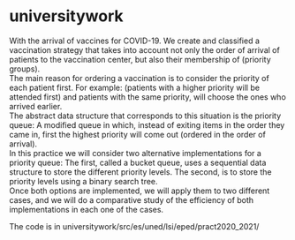 # universitywork
With the arrival of vaccines for COVID-19. 
We create and classified a vaccination strategy that takes into account not only the order of arrival of patients to the vaccination center, 
but also their membership of (priority groups).  
The main reason for ordering a vaccination is to consider the priority of each patient first. 
For example: (patients with a higher priority will be attended first) and patients with the same priority, will choose the ones who arrived earlier.  
The abstract data structure that corresponds to this situation is the priority queue: A modified queue in which, instead of exiting items in the order they came in,
first the highest priority will come out (ordered in the order of arrival).  
In this practice we will consider two alternative implementations for a priority queue: The first, called a bucket queue, 
uses a sequential data structure to store the different priority levels.  The second, is to store the priority levels using a binary search tree.   
Once both options are implemented, we will apply them to two different cases, and we will do a comparative study of the efficiency of both implementations 
in each one of the cases.

The code is in universitywork/src/es/uned/lsi/eped/pract2020_2021/
